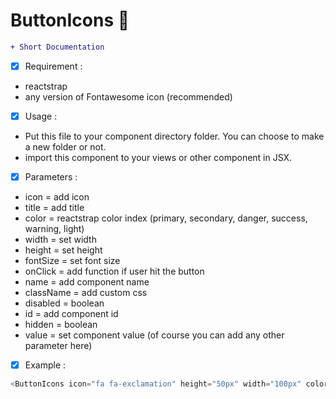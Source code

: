 # ButtonIcons &#x1F34E;

```diff
+ Short Documentation
```

- [x] Requirement :
- reactstrap
- any version of Fontawesome icon (recommended)

- [x] Usage :
- Put this file to your component directory folder. You can choose to make a new folder or not.
- import this component to your views or other component in JSX.

- [x] Parameters :
- icon = add icon
- title = add title
- color = reactstrap color index (primary, secondary, danger, success, warning, light)
- width = set width
- height = set height
- fontSize = set font size
- onClick = add function if user hit the button
- name = add component name
- className = add custom css
- disabled = boolean
- id = add component id
- hidden = boolean
- value = set component value
(of course you can add any other parameter here)

- [x] Example :
```js
<ButtonIcons icon="fa fa-exclamation" height="50px" width="100px" color="warning" title="Cancel"/>
```
